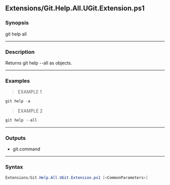 Extensions/Git.Help.All.UGit.Extension.ps1
------------------------------------------




### Synopsis
git help all



---


### Description

Returns git help --all as objects.



---


### Examples
> EXAMPLE 1

```PowerShell
git help -a
```
> EXAMPLE 2

```PowerShell
git help --all
```


---


### Outputs
* git.command






---


### Syntax
```PowerShell
Extensions/Git.Help.All.UGit.Extension.ps1 [<CommonParameters>]
```
